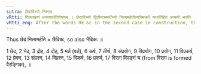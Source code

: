 ```yaml
---
sutra: छेदादिभ्यो नित्यम्
vRtti: नित्यग्रहणं प्रत्ययार्थविशेषणम् । छेदादिभ्यो द्वितीयासमर्थेभ्यो नित्यमर्हतीत्यस्मिन्नर्थे यथाविहितं प्रत्ययो भवति ॥
vRtti_eng: After the words छेद &c in the second case in construction, the above-mentioned affixes have the sense of "who deserves that under all circumstances".
---
```

Thus छेदं नित्यमर्हति = छैदिकः, so also भैदिकः ॥

1 छेद, 2 भेद, 3 द्रोह, 4 दोह, 5 मर्त (वर्त), 6 कर्ष, 7 तीर्थ, 8 संप्रयोग, 9 विप्रयोग, 10 प्रयोग, 11 विप्रकर्ष, 12 प्रेषण, 13 संप्रश्न, 14 विप्रश्न, 15 विकर्ष, 16 प्रकर्ष, 17 विराग विरङ्गं च (from विराग is formed वैरङ्गिक), ॥
